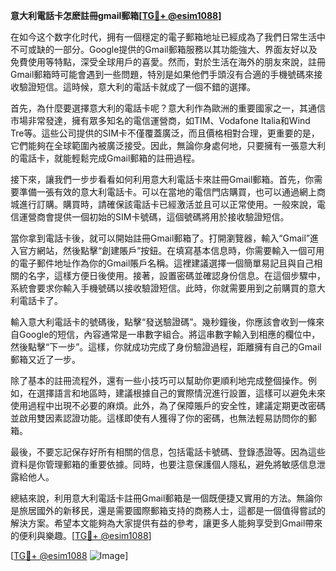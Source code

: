 **意大利電話卡怎麽註冊gmail郵箱[[TG💪+ @esim1088](https://t.me/s/esim1088)]**

在如今这个数字化时代，拥有一個穩定的電子郵箱地址已經成為了我們日常生活中不可或缺的一部分。Google提供的Gmail郵箱服務以其功能強大、界面友好以及免費使用等特點，深受全球用戶的喜愛。然而，對於生活在海外的朋友來說，註冊Gmail郵箱時可能會遇到一些問題，特別是如果他們手頭沒有合適的手機號碼來接收驗證短信。這時候，意大利的電話卡就成了一個不錯的選擇。

首先，為什麼要選擇意大利的電話卡呢？意大利作為歐洲的重要國家之一，其通信市場非常發達，擁有眾多知名的電信運營商，如TIM、Vodafone Italia和Wind Tre等。這些公司提供的SIM卡不僅覆蓋廣泛，而且價格相對合理，更重要的是，它們能夠在全球範圍內被廣泛接受。因此，無論你身處何地，只要擁有一張意大利的電話卡，就能輕鬆完成Gmail郵箱的註冊過程。

接下來，讓我們一步步看看如何利用意大利電話卡來註冊Gmail郵箱。首先，你需要準備一張有效的意大利電話卡。可以在當地的電信門店購買，也可以通過網上商城進行訂購。購買時，請確保該電話卡已經激活並且可以正常使用。一般來說，電信運營商會提供一個初始的SIM卡號碼，這個號碼將用於接收驗證短信。

當你拿到電話卡後，就可以開始註冊Gmail郵箱了。打開瀏覽器，輸入“Gmail”進入官方網站，然後點擊“創建賬戶”按鈕。在填寫基本信息時，你需要輸入一個可用的電子郵件地址作為你的Gmail賬戶名稱。這裡建議選擇一個簡單易記且與自己相關的名字，這樣方便日後使用。接著，設置密碼並確認身份信息。在這個步驟中，系統會要求你輸入手機號碼以接收驗證短信。此時，你就需要用到之前購買的意大利電話卡了。

輸入意大利電話卡的號碼後，點擊“發送驗證碼”。幾秒鐘後，你應該會收到一條來自Google的短信，內容通常是一串數字組合。將這串數字輸入到相應的欄位中，然後點擊“下一步”。這樣，你就成功完成了身份驗證過程，距離擁有自己的Gmail郵箱又近了一步。

除了基本的註冊流程外，還有一些小技巧可以幫助你更順利地完成整個操作。例如，在選擇語言和地區時，建議根據自己的實際情況進行設置，這樣可以避免未來使用過程中出現不必要的麻煩。此外，為了保障賬戶的安全性，建議定期更改密碼並啟用雙因素認證功能。這樣即使有人獲得了你的密碼，也無法輕易訪問你的郵箱。

最後，不要忘記保存好所有相關的信息，包括電話卡號碼、登錄憑證等。因為這些資料是你管理郵箱的重要依據。同時，也要注意保護個人隱私，避免將敏感信息泄露給他人。

總結來說，利用意大利電話卡註冊Gmail郵箱是一個既便捷又實用的方法。無論你是旅居國外的新移民，還是需要國際郵箱支持的商務人士，這都是一個值得嘗試的解決方案。希望本文能夠為大家提供有益的參考，讓更多人能夠享受到Gmail帶來的便利與樂趣。[[TG💪+ @esim1088](https://t.me/s/esim1088)]

[[TG💪+ @esim1088](https://t.me/s/esim1088) ![Image](https://i.postimg.cc/4NQfJmqS/Snipaste-2025-05-13-00-14-12.png)]